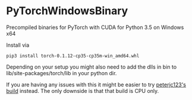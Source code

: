 # PyTorchWindowsBinary
Precompiled binaries for PyTorch with CUDA for Python 3.5 on Windows x64

Install via

```
pip3 install torch-0.1.12-cp35-cp35m-win_amd64.whl
```

Depending on your setup you might also need to add the dlls in bin to lib/site-packages/torch/lib in your python dir.

If you are having any issues with this it might be easier to try [peterjc123's build](https://github.com/pytorch/pytorch/issues/494) instead. The only downside is that that build is CPU only.
